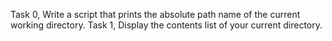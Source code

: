 Task 0, Write a script that prints the absolute path name of the current working directory.
Task 1, Display the contents list of your current directory.
